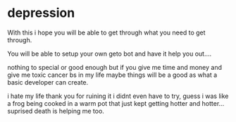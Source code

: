 # depression

With this i hope you will be able to get through what you need to get through.

You will be able to setup  your own geto bot and have it help you out....

nothing to special or good enough but if you give me time and money and give me toxic cancer bs in my life maybe things will be a good as what a basic developer can create.

i hate my life thank you for ruining it i didnt even have to try, guess i was like a frog being cooked in  a warm pot that just kept getting hotter and hotter... suprised death is helping me too.

